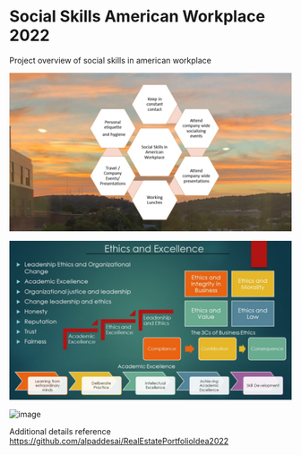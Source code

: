 # Social Skills American Workplace 2022

Project overview of social skills in american workplace

![image](SocialSkillsAmericanWorkplace.jpg)

![image](Ethics.jpg)

![image](USCopyrightCertificate.jpg)

Additional details reference https://github.com/alpaddesai/RealEstatePortfolioIdea2022
